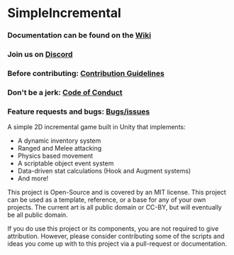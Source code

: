 # SimpleIncremental


### Documentation can be found on the [Wiki](https://github.com/ErikOverflow/SimpleIncremental/wiki)

### Join us on [Discord](https://discord.gg/R2VWR78)

### Before contributing: [Contribution Guidelines](https://github.com/ErikOverflow/SimpleIncremental/blob/master/CONTRIBUTING.md)

### Don't be a jerk: [Code of Conduct](https://github.com/ErikOverflow/SimpleIncremental/blob/master/CODE_OF_CONDUCT.md)

### Feature requests and bugs: [Bugs/issues](https://github.com/ErikOverflow/SimpleIncremental/issues)

A simple 2D incremental game built in Unity that implements:

* A dynamic inventory system
* Ranged and Melee attacking
* Physics based movement
* A scriptable object event system
* Data-driven stat calculations (Hook and Augment systems)
* And more!

This project is Open-Source and is covered by an MIT license. This project can be used as a template, reference, or a base for any of your own projects. The current art is all public domain or CC-BY, but will eventually be all public domain.

If you do use this project or its components, you are not required to give attribution. However, please consider contributing some of the scripts and ideas you come up with to this project via a pull-request or documentation.
